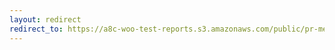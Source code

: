 ```yaml
---
layout: redirect
redirect_to: https://a8c-woo-test-reports.s3.amazonaws.com/public/pr-merge/39657/api/index.html
---
```

